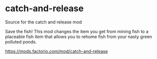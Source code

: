 # catch-and-release

Source for the catch and release mod

Save the fish! This mod changes the item you get from mining fish to a placeable fish item that allows you to rehome fish from your nasty green polluted ponds.

https://mods.factorio.com/mod/catch-and-release
